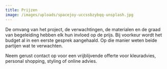 ```yaml
---
title: Prijzen
image: /images/uploads/spacejoy-uccssbzybqq-unsplash.jpg
---
```

De omvang van het project, de verwachtingen, de materialen en de graad van begeleiding hebben elk hun invloed op de prijs. Bij voorkeur wordt het budget al in een eerste gesprek aangehaald. Op die manier weten beide partijen wat te verwachten.

N﻿eem gerust contact op voor een vrijblijvende offerte voor kleuradvies, personal shopping, styling of online advies.